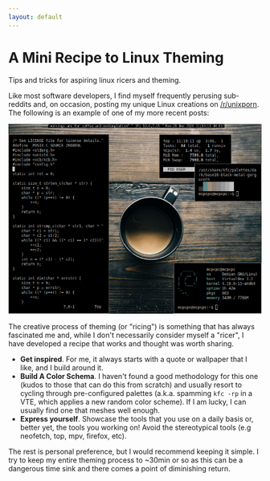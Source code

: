 ```yaml
---
layout: default
---
```


A Mini Recipe to Linux Theming
==============================

Tips and tricks for aspiring linux ricers and theming.

Like most software developers, I find myself frequently perusing sub-reddits 
and, on occasion, posting my unique Linux creations on
[/r/unixporn](https://reddit.com/r/unixporn). The following is an example of one
of my more recent posts:

![Custom Theme](/assets/debian_28_12_2020_11_04_47.png)

The creative process of theming (or "ricing") is something that has always 
fascinated me and, while I don't necessarily consider myself a "ricer", I have 
developed a recipe that works and thought was worth sharing. 

*   **Get inspired**. For me, it always starts with a quote or wallpaper that I    
    like, and I build around it. 
*   **Build A Color Schema**. I haven't found a good methodology for this one 
    (kudos to those that can do this from scratch) and usually resort to cycling
    through pre-configured palettes (a.k.a. spamming `kfc -rp` in a VTE, which 
    applies a new random color scheme). If I am lucky, I can usually find one
    that meshes well enough.  
*   **Express yourself**. Showcase the tools that you use on a daily basis or,
    better yet, the tools you working on! Avoid the stereotypical tools (e.g 
    neofetch, top, mpv, firefox, etc).

The rest is personal preference, but I would recommend keeping it simple.  I try
to keep my entire theming process to ~30min or so as this can be a dangerous
time sink and there comes a point of diminishing return.
